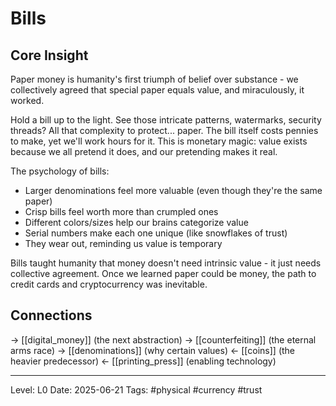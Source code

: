 # Bills

## Core Insight
Paper money is humanity's first triumph of belief over substance - we collectively agreed that special paper equals value, and miraculously, it worked.

Hold a bill up to the light. See those intricate patterns, watermarks, security threads? All that complexity to protect... paper. The bill itself costs pennies to make, yet we'll work hours for it. This is monetary magic: value exists because we all pretend it does, and our pretending makes it real.

The psychology of bills:
- Larger denominations feel more valuable (even though they're the same paper)
- Crisp bills feel worth more than crumpled ones
- Different colors/sizes help our brains categorize value
- Serial numbers make each one unique (like snowflakes of trust)
- They wear out, reminding us value is temporary

Bills taught humanity that money doesn't need intrinsic value - it just needs collective agreement. Once we learned paper could be money, the path to credit cards and cryptocurrency was inevitable.

## Connections
→ [[digital_money]] (the next abstraction)
→ [[counterfeiting]] (the eternal arms race)
→ [[denominations]] (why certain values)
← [[coins]] (the heavier predecessor)
← [[printing_press]] (enabling technology)

---
Level: L0
Date: 2025-06-21
Tags: #physical #currency #trust